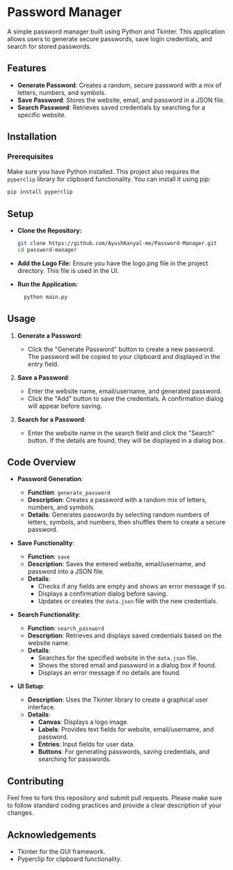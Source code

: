 # Password Manager

A simple password manager built using Python and Tkinter. This application allows users to generate secure passwords, save login credentials, and search for stored passwords.

## Features

- **Generate Password**: Creates a random, secure password with a mix of letters, numbers, and symbols.
- **Save Password**: Stores the website, email, and password in a JSON file.
- **Search Password**: Retrieves saved credentials by searching for a specific website.

## Installation

### Prerequisites

Make sure you have Python installed. This project also requires the `pyperclip` library for clipboard functionality. You can install it using pip:

```sh
pip install pyperclip
```
## Setup
- **Clone the Repository:**
  ```sh
  git clone https://github.com/AyushKanyal-me/Password-Manager.git
  cd password-manager
  ```

- **Add the Logo File:**
  Ensure you have the logo.png file in the project directory. This file is used in the UI.

- **Run the Application:**
  ```sh
    python main.py
  ```
  

## Usage

1. **Generate a Password**:
   - Click the "Generate Password" button to create a new password. The password will be copied to your clipboard and displayed in the entry field.

2. **Save a Password**:
   - Enter the website name, email/username, and generated password.
   - Click the "Add" button to save the credentials. A confirmation dialog will appear before saving.

3. **Search for a Password**:
   - Enter the website name in the search field and click the "Search" button. If the details are found, they will be displayed in a dialog box.



## Code Overview

- **Password Generation**:
  - **Function**: `generate_password`
  - **Description**: Creates a password with a random mix of letters, numbers, and symbols.
  - **Details**: Generates passwords by selecting random numbers of letters, symbols, and numbers, then shuffles them to create a secure password.

- **Save Functionality**:
  - **Function**: `save`
  - **Description**: Saves the entered website, email/username, and password into a JSON file.
  - **Details**: 
    - Checks if any fields are empty and shows an error message if so.
    - Displays a confirmation dialog before saving.
    - Updates or creates the `data.json` file with the new credentials.

- **Search Functionality**:
  - **Function**: `search_password`
  - **Description**: Retrieves and displays saved credentials based on the website name.
  - **Details**: 
    - Searches for the specified website in the `data.json` file.
    - Shows the stored email and password in a dialog box if found.
    - Displays an error message if no details are found.

- **UI Setup**:
  - **Description**: Uses the Tkinter library to create a graphical user interface.
  - **Details**:
    - **Canvas**: Displays a logo image.
    - **Labels**: Provides text fields for website, email/username, and password.
    - **Entries**: Input fields for user data.
    - **Buttons**: For generating passwords, saving credentials, and searching for passwords.


## Contributing 
Feel free to fork this repository and submit pull requests. Please make sure to follow standard coding practices and provide a clear description of your changes.

## Acknowledgements
- Tkinter for the GUI framework.
- Pyperclip for clipboard functionality.


  
